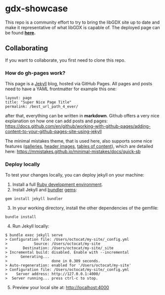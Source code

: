 # gdx-showcase

This repo is a community effort to try to bring the libGDX site up to date and make it representative of what libGDX is capable of. The deployed page can be found **[here](https://crykn.github.io/gdx-showcase/).**

## Collaborating
If you want to collaborate, you first need to clone this repo.

### How do gh-pages work?
This page is a [Jekyll](https://jekyllrb.com/docs/github-pages/) blog, hosted via GitHub Pages. All pages and posts  need to have a YAML frontmatter for example this one:

```
layout: page
title: "Super Nice Page Title"
permalink: /best_url_path_4_ever/
```

after that, everything can be written in **markdown**. Github offers a very nice explanation on how one can add posts and pages: https://docs.github.com/en/github/working-with-github-pages/adding-content-to-your-github-pages-site-using-jekyll

The minimal mistakes theme, that is used here, also supports some nice features ([galleries](https://mmistakes.github.io/minimal-mistakes/docs/helpers/#gallery), [header images](https://mmistakes.github.io/minimal-mistakes/docs/layouts/#header-overlay), [tables of content](https://mmistakes.github.io/minimal-mistakes/docs/layouts/#table-of-contents)), which are detailed here: https://mmistakes.github.io/minimal-mistakes/docs/quick-sb


### Deploy locally
To test your changes locally, you can deploy jekyll on your machine:
1. Install a full [Ruby development environment](https://jekyllrb.com/docs/installation/).
2. Install Jekyll and [bundler](https://jekyllrb.com/docs/ruby-101/#bundler) [gems](https://jekyllrb.com/docs/ruby-101/#gems):

```
gem install jekyll bundler
```

3. In your working directory, install the other dependencies of the gemfile:

```
bundle install
```

4. Run Jekyll locally:

```
$ bundle exec jekyll serve
> Configuration file: /Users/octocat/my-site/_config.yml
>            Source: /Users/octocat/my-site
>       Destination: /Users/octocat/my-site/_site
> Incremental build: disabled. Enable with --incremental
>      Generating...
>                    done in 0.309 seconds.
> Auto-regeneration: enabled for '/Users/octocat/my-site'
> Configuration file: /Users/octocat/my-site/_config.yml
>    Server address: http://127.0.0.1:4000/
>  Server running... press ctrl-c to stop.
```

5. Preview your local site at: [http://localhost:4000](http://localhost:4000)
